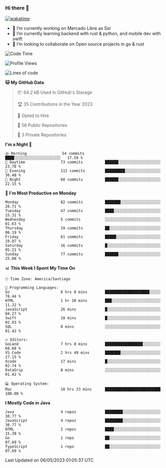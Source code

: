 ### Hi there 👋

[![wakatime](https://wakatime.com/badge/user/330beacb-fb27-4e32-bc38-f8f521bcf832.svg)](https://wakatime.com/@330beacb-fb27-4e32-bc38-f8f521bcf832)

- 🔭 I’m currently working on Mercado Libre as Ssr
- 🌱 I’m currently learning backend with rust & python, and mobile dev with swift
- 👯 I’m looking to collaborate on Open source projects in go & rust

<!--START_SECTION:waka-->
![Code Time](http://img.shields.io/badge/Code%20Time-21%20hrs%2056%20mins-blue)

![Profile Views](http://img.shields.io/badge/Profile%20Views-0-blue)

![Lines of code](https://img.shields.io/badge/From%20Hello%20World%20I%27ve%20Written-3.3%20million%20lines%20of%20code-blue)

**🐱 My GitHub Data** 

> 📦 64.2 kB Used in GitHub's Storage 
 > 
> 🏆 35 Contributions in the Year 2023
 > 
> 💼 Opted to Hire
 > 
> 📜 56 Public Repositories 
 > 
> 🔑 3 Private Repositories 
 > 
**I'm a Night 🦉** 

```text
🌞 Morning                54 commits          ████░░░░░░░░░░░░░░░░░░░░░   17.59 % 
🌆 Daytime                73 commits          ██████░░░░░░░░░░░░░░░░░░░   23.78 % 
🌃 Evening                112 commits         █████████░░░░░░░░░░░░░░░░   36.48 % 
🌙 Night                  68 commits          ██████░░░░░░░░░░░░░░░░░░░   22.15 % 
```
📅 **I'm Most Productive on Monday** 

```text
Monday                   82 commits          ███████░░░░░░░░░░░░░░░░░░   26.71 % 
Tuesday                  47 commits          ████░░░░░░░░░░░░░░░░░░░░░   15.31 % 
Wednesday                5 commits           ░░░░░░░░░░░░░░░░░░░░░░░░░   01.63 % 
Thursday                 19 commits          ██░░░░░░░░░░░░░░░░░░░░░░░   06.19 % 
Friday                   61 commits          █████░░░░░░░░░░░░░░░░░░░░   19.87 % 
Saturday                 16 commits          █░░░░░░░░░░░░░░░░░░░░░░░░   05.21 % 
Sunday                   77 commits          ██████░░░░░░░░░░░░░░░░░░░   25.08 % 
```


📊 **This Week I Spent My Time On** 

```text
🕑︎ Time Zone: America/Santiago

💬 Programming Languages: 
Go                       8 hrs 8 mins        ████████████████████░░░░░   78.44 % 
HTML                     1 hr 10 mins        ███░░░░░░░░░░░░░░░░░░░░░░   11.32 % 
JavaScript               26 mins             █░░░░░░░░░░░░░░░░░░░░░░░░   04.27 % 
Swift                    18 mins             █░░░░░░░░░░░░░░░░░░░░░░░░   02.93 % 
SQL                      8 mins              ░░░░░░░░░░░░░░░░░░░░░░░░░   01.42 % 

🔥 Editors: 
GoLand                   7 hrs 8 mins        █████████████████░░░░░░░░   68.68 % 
VS Code                  2 hrs 49 mins       ███████░░░░░░░░░░░░░░░░░░   27.15 % 
Xcode                    17 mins             █░░░░░░░░░░░░░░░░░░░░░░░░   02.74 % 
DataGrip                 8 mins              ░░░░░░░░░░░░░░░░░░░░░░░░░   01.42 % 

💻 Operating System: 
Mac                      10 hrs 23 mins      █████████████████████████   100.00 % 
```

**I Mostly Code in Java** 

```text
Java                     4 repos             ████████░░░░░░░░░░░░░░░░░   30.77 % 
JavaScript               4 repos             ████████░░░░░░░░░░░░░░░░░   30.77 % 
HTML                     2 repos             ████░░░░░░░░░░░░░░░░░░░░░   15.38 % 
Go                       1 repo              ██░░░░░░░░░░░░░░░░░░░░░░░   07.69 % 
TypeScript               1 repo              ██░░░░░░░░░░░░░░░░░░░░░░░   07.69 % 
```




 Last Updated on 06/05/2023 01:05:37 UTC
<!--END_SECTION:waka-->
